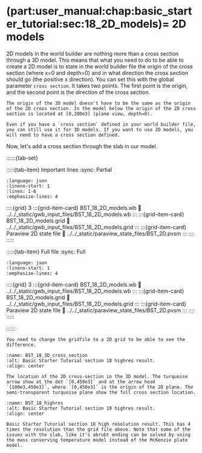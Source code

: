 (part:user_manual:chap:basic_starter_tutorial:sec:18_2D_models)=
2D models
=========

2D models in the world builder are nothing more than a cross section through a 3D model. This means that what you need to do to be able to create a 2D model is to state in the world builder file the origin of the cross section (where x=0 and depth=0) and in what direction the cross section should go (the positive x direction). You can set this with the global parameter `cross section`. It takes two points. The first point is the origin, and the second point is the direction of the cross section. 

```{note}
The origin of the 3D model doesn't have to be the same as the origin of the 2D cross section. In the model below the origin of the 2D cross section is located at [0,200e3] (plane view, depth=0).
```

```{note}
Even if you have a `cross section` defined in your world builder file, you can still use it for 3D models. If you want to use 2D models, you will need to have a cross section defined.
```

Now, let's add a cross section through the slab in our model. 

::::::{tab-set}

:::::{tab-item} Important lines
:sync: Partial

```{literalinclude} ../../_static/gwb_input_files/BST_18_2D_models.wb
:language: json
:lineno-start: 1
:lines: 1-6
:emphasize-lines: 4
```
::::{grid} 3
:::{grid-item-card} BST_18_2D_models.wb
:link: ../../_static/gwb_input_files/BST_18_2D_models.wb
:::
:::{grid-item-card} BST_18_2D_models.grid
:link: ../../_static/gwb_input_files/BST_18_2D_models.grid
:::
:::{grid-item-card} Paraview 2D state file 
:link: ../../_static/paraview_state_files/BST_2D.pvsm
:::
::::
:::::

:::::{tab-item} Full file
:sync: Full


```{literalinclude} ../../_static/gwb_input_files/BST_18_2D_models.wb
:language: json
:lineno-start: 1
:emphasize-lines: 4
```

::::{grid} 3
:::{grid-item-card} BST_18_2D_models.wb
:link: ../../_static/gwb_input_files/BST_18_2D_models.wb
:::
:::{grid-item-card} BST_18_2D_models.grid
:link: ../../_static/gwb_input_files/BST_18_2D_models.grid
:::
:::{grid-item-card} Paraview 2D state file 
:link: ../../_static/paraview_state_files/BST_2D.pvsm
:::
::::
:::::

::::::

```{note}
You need to change the gridfile to a 2D grid to be able to see the difference.
```


```{figure} ../../../../doc/sphinx/_static/images/user_manual/basic_starter_tutorial/BST_18_3D_cross_section.png
:name: BST_18_3D_cross_section
:alt: Basic Starter Tutorial section 18 highres result. 
:align: center

The location of the 2D cross-section in the 3D model. The turquoise arrow show at the dot `[0,450e3]` and at the arrow head `[100e3,450e3]`, where `[0,450e3]` is the origin of the 2D plane. The semi-transparent turquoise plane show the full cross section location.
```

```{figure} ../../../../doc/sphinx/_static/images/user_manual/basic_starter_tutorial/BST_18.png
:name: BST_18_highres
:alt: Basic Starter Tutorial section 18 highres result. 
:align: center

Basic Starter Tutorial section 18 high resolution result. This has 4 times the resolution than the grid file above. Note that some of the issues with the slab, like it's abrubt ending can be solved by using the mass conserving temperature model instead of the McKenzie plate model. 
```